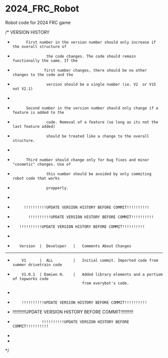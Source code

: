 # 2024_FRC_Robot
Robot code for 2024 FRC game




/*     VERSION HISTORY
*           First number in the version number should only increase if the overall structure of
*                    the code changes. The code should remain functionally the same. If the
*                   first number changes, there should be no other changes to the code and the
*                    version should be a single number (ie. V2  or V15       not V2.1)
*
*           Second number in the version number should only change if a feature is added to the
*                    code. Removal of a feature (so long as its not the last feature added)
*                    should be treated like a change to the overall structure.
*
*           Third number should change only for bug fixes and minor "cosmetic" changes. Use of
*                    this number should be avoided by only commiting robot code that works
*                    propperly.
*
*          !!!!!!!!!!UPDATE VERSION HISTORY BEFORE COMMIT!!!!!!!!!!
*            !!!!!!!!!!UPDATE VERSION HISTORY BEFORE COMMIT!!!!!!!!!!
*        !!!!!!!!!!UPDATE VERSION HISTORY BEFORE COMMIT!!!!!!!!!!
*
*        Version  |  Developer   |   Comments About Changes
_________________________________________________________________________________________________________
*         V1      |  ALL         |   Initial commit. Imported code from summer drivetrain code
*         V1.0.1  | Damien H.    |   Added library elements and a portiom of topworks code
                                     from everybot's code.
*                                   
*         !!!!!!!!!!UPDATE VERSION HISTORY BEFORE COMMIT!!!!!!!!!!
*    !!!!!!!!!!UPDATE VERSION HISTORY BEFORE COMMIT!!!!!!!!!!
*                  !!!!!!!!!!UPDATE VERSION HISTORY BEFORE COMMIT!!!!!!!!!!
*
*  
*/ 